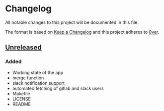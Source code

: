 # Changelog

All notable changes to this project will be documented in this file.

The format is based on [Keep a Changelog](http://keepachangelog.com/en/1.0.0/)
and this project adheres to [0ver](https://0ver.org).

## [Unreleased]

### Added

- Working state of the app
- merge function
- slack notification support
- automated fetching of gitlab and slack users
- Makefile
- LICENSE
- README

[Unreleased]: https://github.com/mvisonneau/gitlab-merger/compare/0.1.0...HEAD
[0.1.0]: https://github.com/mvisonneau/gitlab-merger/tree/0.1.0
